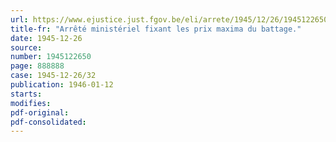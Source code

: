 ```yaml
---
url: https://www.ejustice.just.fgov.be/eli/arrete/1945/12/26/1945122650/justel
title-fr: "Arrêté ministériel fixant les prix maxima du battage."
date: 1945-12-26
source:
number: 1945122650
page: 888888
case: 1945-12-26/32
publication: 1946-01-12
starts:
modifies:
pdf-original:
pdf-consolidated:
---
```


